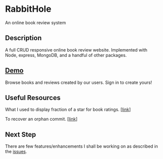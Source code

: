 # RabbitHole
An online book review system
## Description
A full CRUD responsive online book review website. Implemented with Node, express, MongoDB, and a handful of other packages.
## [Demo]()
Browse books and reviews created by our users. Sign in to create yours!
## Useful Resources
What I used to display fraction of a star for book ratings. [[link](https://css-tricks.com/five-methods-for-five-star-ratings/)]

To recover an orphan commit. [[link](https://stackoverflow.com/questions/10098095/git-can-i-view-the-reflog-of-a-remote/35273807#35273807)]
## Next Step
There are few features/enhancements I shall be working on as described in the [issues](https://github.com/BrellaH/RabbitHole/issues).
